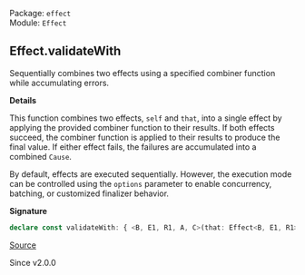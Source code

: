 Package: `effect`<br />
Module: `Effect`<br />

## Effect.validateWith

Sequentially combines two effects using a specified combiner function while
accumulating errors.

**Details**

This function combines two effects, `self` and `that`, into a single effect
by applying the provided combiner function to their results. If both effects
succeed, the combiner function is applied to their results to produce the
final value. If either effect fails, the failures are accumulated into a
combined `Cause`.

By default, effects are executed sequentially. However, the execution mode
can be controlled using the `options` parameter to enable concurrency,
batching, or customized finalizer behavior.

**Signature**

```ts
declare const validateWith: { <B, E1, R1, A, C>(that: Effect<B, E1, R1>, f: (a: A, b: B) => C, options?: { readonly concurrent?: boolean | undefined; readonly batching?: boolean | "inherit" | undefined; readonly concurrentFinalizers?: boolean | undefined; } | undefined): <E, R>(self: Effect<A, E, R>) => Effect<C, E1 | E, R1 | R>; <A, E, R, B, E1, R1, C>(self: Effect<A, E, R>, that: Effect<B, E1, R1>, f: (a: A, b: B) => C, options?: { readonly concurrent?: boolean | undefined; readonly batching?: boolean | "inherit" | undefined; readonly concurrentFinalizers?: boolean | undefined; } | undefined): Effect<C, E | E1, R | R1>; }
```

[Source](https://github.com/Effect-TS/effect/tree/main/packages/effect/src/Effect.ts#L12402)

Since v2.0.0